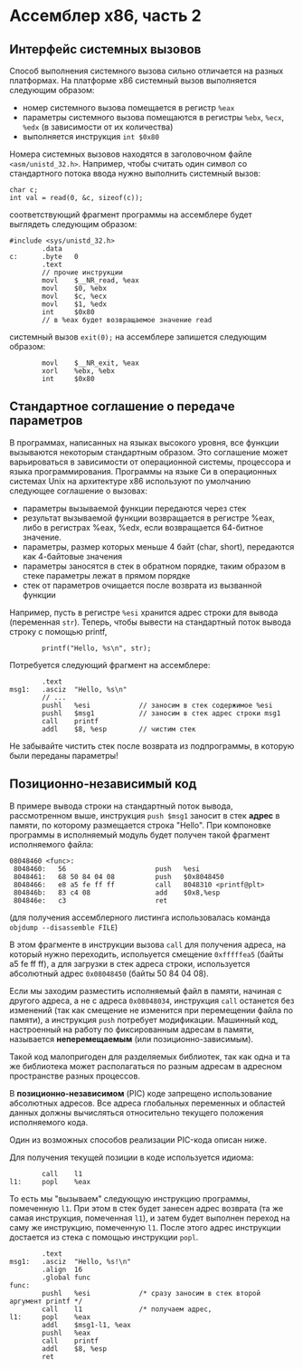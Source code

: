 # Ассемблер x86, часть 2

## Интерфейс системных вызовов

Способ выполнения системного вызова сильно отличается на разных платформах. На платформе x86 системный вызов
выполняется следующим образом:
* номер системного вызова помещается в регистр `%eax`
* параметры системного вызова помещаются в регистры `%ebx`, `%ecx`, `%edx` (в зависимости от их количества)
* выполняется инструкция `int $0x80`

Номера системных вызовов находятся в заголовочном файле `<asm/unistd_32.h>`. Например, чтобы считать один символ со стандартного
потока ввода нужно выполнить системный вызов:
```
char c;
int val = read(0, &c, sizeof(c));
```

соответствующий фрагмент программы на ассемблере будет выглядеть следующим образом:
```
#include <sys/unistd_32.h>
        .data
c:      .byte   0
        .text
        // прочие инструкции
        movl    $__NR_read, %eax
        movl    $0, %ebx
        movl    $c, %ecx
        movl    $1, %edx
        int     $0x80
        // в %eax будет возвращаемое значение read
```

системный вызов `exit(0);` на ассемблере запишется следующим образом:
```
        movl    $__NR_exit, %eax
        xorl    %ebx, %ebx
        int     $0x80
```

## Стандартное соглашение о передаче параметров

В программах, написанных на языках высокого уровня, все функции вызываются некоторым стандартным образом. Это соглашение
может варьироваться в зависимости от операционной системы, процессора и языка программирования. Программы на языке Си
в операционных системах Unix на архитектуре x86 используют по умолчанию следующее соглашение о вызовах:

* параметры вызываемой функции передаются через стек
* результат вызываемой функции возвращается в регистре %eax, либо в регистрах %eax, %edx, если возвращается 64-битное значение.
* параметры, размер которых меньше 4 байт (char, short), передаются как 4-байтовые значения
* параметры заносятся в стек в обратном порядке, таким образом в стеке параметры лежат в прямом порядке
* стек от параметров очищается после возврата из вызванной функции

Например, пусть в регистре `%esi` хранится адрес строки для вывода (переменная `str`). Теперь, чтобы вывести на стандартный поток вывода строку
с помощью printf, 
```
        printf("Hello, %s\n", str); 
```

Потребуется следующий фрагмент на ассемблере:
```
        .text
msg1:   .asciz  "Hello, %s\n"
        // ...
        pushl   %esi            // заносим в стек содержимое %esi
        pushl   $msg1           // заносим в стек адрес строки msg1
        call    printf
        addl    $8, %esp        // чистим стек
```

Не забывайте чистить стек после возврата из подпрограммы, в которую были переданы параметры!

## Позиционно-независимый код

В примере вывода строки на стандартный поток вывода, рассмотренном выше, инструкция `push $msg1` заносит в стек **адрес** в памяти,
по которому размещается строка "Hello". При компоновке программы в исполняемый модуль будет получен такой фрагмент исполняемого файла:
```
08048460 <func>:
 8048460:	56                   	push   %esi
 8048461:	68 50 84 04 08       	push   $0x8048450
 8048466:	e8 a5 fe ff ff       	call   8048310 <printf@plt>
 804846b:	83 c4 08             	add    $0x8,%esp
 804846e:	c3                   	ret    
```

(для получения ассемблерного листинга использовалась команда `objdump --disassemble FILE`)

В этом фрагменте в инструкции вызова `call` для получения адреса, на который нужно переходить, испольуется смещение
`0xfffffea5` (байты a5 fe ff ff), а для загрузки в стек адреса строки, используется абсолютный адрес `0x08048450`
(байты 50 84 04 08).

Если мы заходим разместить исполняемый файл в памяти, начиная с другого адреса, а не с адреса `0x08048034`, инструкция `call`
останется без изменений (так как смещение не изменится при перемещении файла по памяти), а инструкция `push` потребует модификации.
Машинный код, настроенный на работу по фиксированным адресам в памяти, называется **неперемещаемым** (или позиционно-зависимым).

Такой код малопригоден для разделяемых библиотек, так как одна и та же библиотека может располагаться по разным адресам
в адресном пространстве разных процессов.

В **позиционно-независимом** (PIC) коде запрещено использование абсолютных адресов. Все адреса глобальных переменных и областей данных
должны вычисляться относительно текущего положения исполняемого кода.

Один из возможных способов реализации PIC-кода описан ниже.

Для получения текущей позиции в коде используется идиома:
```
        call    l1
l1:     popl    %eax
```

То есть мы "вызываем" следующую инструкцию программы, помеченную `l1`.
При этом в стек будет занесен адрес возврата (та же самая инструкция, помеченная `l1`), и затем будет
выполнен переход на саму же инструкцию, помеченную `l1`. После этого адрес инструкции достается из стека
с помощью инструкции `popl`.

```
        .text
msg1:   .asciz  "Hello, %s!\n"
        .align  16
        .global func
func:
        pushl   %esi            /* сразу заносим в стек второй аргумент printf */
        call    l1              /* получаем адрес, 
l1:     popl    %eax
        addl    $msg1-l1, %eax
        pushl   %eax
        call    printf
        addl    $8, %esp
        ret
```

